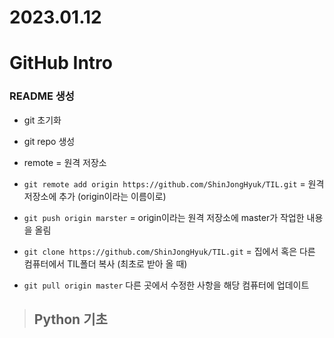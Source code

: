 # 2023.01.12

# GitHub Intro

### README 생성

- git 초기화

- git repo 생성

- remote = 원격 저장소

- `git remote add origin https://github.com/ShinJongHyuk/TIL.git` = 원격 저장소에 추가 (origin이라는 이름이로)

- `git push origin marster` = origin이라는 원격 저장소에 master가 작업한 내용을 올림

- `git clone https://github.com/ShinJongHyuk/TIL.git` = 집에서 혹은 다른 컴퓨터에서 TIL폴더 복사 (최초로 받아 올 때)

- `git pull origin master` 다른 곳에서 수정한 사항을 해당 컴퓨터에 업데이트

> ## Python 기초
